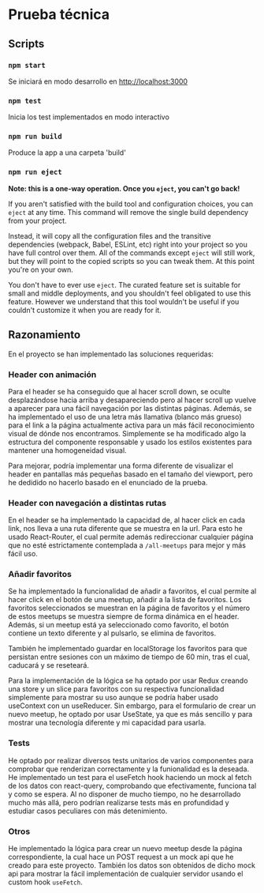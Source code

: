 # Prueba técnica

## Scripts

### `npm start`

Se iniciará en modo desarrollo en [http://localhost:3000](http://localhost:3000)

### `npm test`

Inicia los test implementados en modo interactivo

### `npm run build`

Produce la app a una carpeta 'build'

### `npm run eject`

**Note: this is a one-way operation. Once you `eject`, you can't go back!**

If you aren't satisfied with the build tool and configuration choices, you can `eject` at any time. This command will remove the single build dependency from your project.

Instead, it will copy all the configuration files and the transitive dependencies (webpack, Babel, ESLint, etc) right into your project so you have full control over them. All of the commands except `eject` will still work, but they will point to the copied scripts so you can tweak them. At this point you're on your own.

You don't have to ever use `eject`. The curated feature set is suitable for small and middle deployments, and you shouldn't feel obligated to use this feature. However we understand that this tool wouldn't be useful if you couldn't customize it when you are ready for it.

## Razonamiento

En el proyecto se han implementado las soluciones requeridas:

### Header con animación

Para el header se ha conseguido que al hacer scroll down, se oculte desplazándose hacia arriba y desapareciendo pero al hacer scroll up vuelve a aparecer para una fácil navegación por las distintas páginas.
Además, se ha implementado el uso de una letra más llamativa (blanco más grueso) para el link a la página actualmente activa para un más fácil reconocimiento visual de dónde nos encontramos.
Simplemente se ha modificado algo la estructura del componente responsable y usado los estilos existentes para mantener una homogeneidad visual.

Para mejorar, podría implementar una forma diferente de visualizar el header en pantallas más pequeñas basado en el tamaño del viewport, pero he dedidido no hacerlo basado en el enunciado de la prueba.

### Header con navegación a distintas rutas

En el header se ha implementado la capacidad de, al hacer click en cada link, nos lleva a una ruta diferente que se muestra en la url.
Para esto he usado React-Router, el cual permite además redireccionar cualquier página que no esté estrictamente contemplada a `/all-meetups` para mejor y más fácil uso.

### Añadir favoritos

Se ha implementado la funcionalidad de añadir a favoritos, el cual permite al hacer click en el botón de una meetup, añadir a la lista de favoritos.
Los favoritos seleccionados se muestran en la página de favoritos y el número de estos meetups se muestra siempre de forma dinámica en el header.
Además, si un meetup está ya seleccionado como favorito, el botón contiene un texto diferente y al pulsarlo, se elimina de favoritos.

También he implementado guardar en localStorage los favoritos para que persistan entre sesiones con un máximo de tiempo de 60 min, tras el cual, caducará y se reseteará.

Para la implementación de la lógica se ha optado por usar Redux creando una store y un slice para favoritos con su respectiva funcionalidad simplemente para mostrar su uso aunque se podría haber usado useContext con un useReducer.
Sin embargo, para el formulario de crear un nuevo meetup, he optado por usar UseState, ya que es más sencillo y para mostrar una tecnología diferente y mi capacidad para usarla.

### Tests

He optado por realizar diversos tests unitarios de varios componentes para comprobar que renderizan correctamente y la funionalidad es la deseada.
He implementado un test para el useFetch hook haciendo un mock al fetch de los datos con react-query, comprobando que efectivamente, funciona tal y como se espera.
Al no disponer de mucho tiempo, no he desarrollado mucho más allá, pero podrían realizarse tests más en profundidad y estudiar casos peculiares con más detenimiento.

### Otros

He implementado la lógica para crear un nuevo meetup desde la página correspondiente, la cual hace un POST request a un mock api que he creado para este proyecto.
También los datos son obtenidos de dicho mock api para mostrar la fácil implementación de cualquier servidor usando el custom hook `useFetch`.

